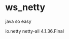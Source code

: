 # ws_netty
java
so easy

<dependency>
			<groupId>io.netty</groupId>
			<artifactId>netty-all</artifactId>
			<version>4.1.36.Final</version>
</dependency>
